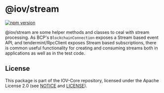 # @iov/stream

[![npm version](https://img.shields.io/npm/v/@iov/stream.svg)](https://www.npmjs.com/package/@iov/stream)

@iov/stream are some helper methods and classes to ceal with stream processing.
As BCP's `BlockchainConnection` exposes a Stream based event API, and
tendermint/RpcClient exposes Stream based subscriptions, there is common useful
functionality for creating and consuming streams both in applications as well as
in the test code.

## License

This package is part of the IOV-Core repository, licensed under the Apache
License 2.0 (see
[NOTICE](https://github.com/iov-one/iov-core/blob/master/NOTICE) and
[LICENSE](https://github.com/iov-one/iov-core/blob/master/LICENSE)).
